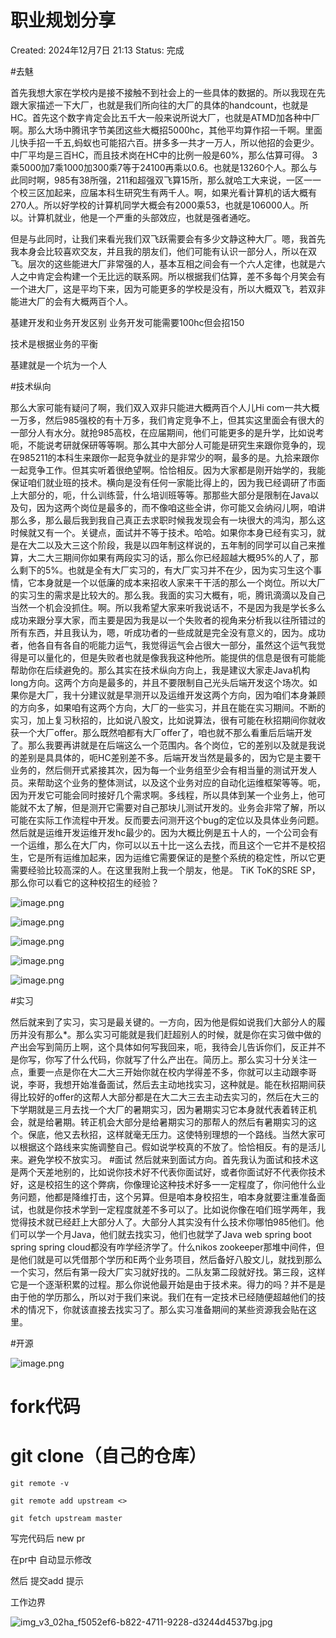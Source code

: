 # 职业规划分享

Created: 2024年12月7日 21:13
Status: 完成

#去魅

首先我想大家在学校内是接不接触不到社会上的一些具体的数据的。所以我现在先跟大家描述一下大厂，也就是我们所向往的大厂的具体的handcount，也就是HC。首先这个数字肯定会比五千大一般来说所说大厂，也就是ATMD加各种中厂啊。那么大场中腾讯字节美团这些大概招5000hc，其他平均算作招一千啊。里面儿快手招一千五,蚂蚁也可能招六百。拼多多一共才一万人，所以他招的会更少。中厂平均是三百HC，而且技术岗在HC中的比例一般是60%，那么估算可得。 3乘5000加7乘1000加300乘7等于24100再乘以0.6。也就是13260个人。那么与此同时啊，985有38所强，211和超强双飞算15所，那么就哈工大来说，一区一一个校三区加起来，应届本科生研究生有两千人。啊，如果光看计算机的话大概有270人。所以好学校的计算机同学大概会有2000乘53，也就是106000人。所以。计算机就业，他是一个严重的头部效应，也就是强者通吃。

但是与此同时，让我们来看光我们双飞跃需要会有多少文静这种大厂。嗯，我首先我本身会比较喜欢交友，并且我的朋友们，他们可能有认识一部分人，所以在双飞。层次的这些能进大厂非常强的人，基本互相之间会有一个六人定律，也就是六人之中肯定会构建一个无比远的联系网。所以根据我们估算，差不多每个月笑会有一个进大厂，这是平均下来，因为可能更多的学校是没有，所以大概双飞，若双非能进大厂的会有大概两百个人。

基建开发和业务开发区别
业务开发可能需要100hc但会招150

技术是根据业务的平衡

基建就是一个坑为一个人

#技术纵向

那么大家可能有疑问了啊，我们双入双非只能进大概两百个人儿Hi com一共大概一万多，然后985强校的有十万多，我们肯定竞争不上，但其实这里面会有很大的一部分人有水分。就抢985高校，在应届期间，他们可能更多的是升学，比如说考呃，不能说考研就保研等等啊。那么其中大部分人可能是研究生来跟你竞争的，现在985211的本科生来跟你一起竞争就业的是非常少的啊，最多的是。九拾来跟你一起竞争工作。但其实听着很绝望啊。恰恰相反。因为大家都是刚开始学的，我能保证咱们就业班的技术。横向是没有任何一家能比得上的，因为我已经调研了市面上大部分的，呃，什么训练营，什么培训班等等。那那些大部分是限制在Java以及句，因为这两个岗位是最多的，而不像咱这些全讲，你可能又会纳闷儿啊，咱讲那么多，那么最后我到我自己真正去求职时候我发现会有一块很大的鸿沟，那么这时候就又有一个。关键点，面试并不等于技术。哈哈。如果你本身已经有实习，就是在大二以及大三这个阶段，我是以四年制这样说的，五年制的同学可以自己来推算，大二大三期间你如果有两段实习的话，那么你已经超越大概95%的人了，那么剩下的5%。也就是全有大厂实习的，有大厂实习并不在少，因为实习生这个事情，它本身就是一个以低廉的成本来招收人家来干干活的那么一个岗位。所以大厂的实习生的需求是比较大的。那么我。我面的实习大概有，呃，腾讯滴滴以及自己当然一个机会没抓住。啊。所以我希望大家来听我说话不，不是因为我是学长多么成功来跟分享大家，而主要是因为我是以一个失败者的视角来分析我以往所错过的所有东西，并且我认为，嗯，听成功者的一些成就是完全没有意义的，因为。成功者，他各自有各自的呃能力运气，我觉得运气会占很大一部分，虽然这个运气我觉得是可以量化的，但是失败者也就是像我我这种他所。能提供的信息是很有可能能帮助你在后续避免的。那么其实在技术纵向方向上，我是建议大家走Java机构long方向。这两个方向是最多的，并且不要限制自己光头后端开发这个场次。如果你是大厂，我十分建议就是早测开以及运维开发这两个方向，因为咱们本身兼顾的方向多，如果咱有这两个方向，大厂的一些实习，并且在能在实习期间。不断的实习，加上复习秋招的，比如说八股文，比如说算法，很有可能在秋招期间你就收获一个大厂offer。那么既然咱都有大厂offer了，咱也就不那么看重后后端开发了。那么我要再讲就是在后端这么一个范围内。各个岗位，它的差别以及就是我说的差别是具具体的，呃HC差别差不多。后端开发当然是最多的，因为它是主要干业务的，然后侧开式紧接其次，因为每一个业务组至少会有相当量的测试开发人员。来帮助这个业务的整体测试，以及这个业务对应的自动化运维框架等等。呃，因为开发它可能会同时接好几个需求啊。多线程，所以具体到某一个业务上，他可能就不太了解，但是测开它需要对自己那块儿测试开发的。业务会非常了解，所以可能在实际工作流程中开发。反而要去问测开这个bug的定位以及具体业务问题。然后就是运维开发运维开发hc最少的。因为大概比例是五十人的，一个公司会有一个运维，那么在大厂内，你可以以五十比一这么去找，而且这个一它并不是校招生，它是所有运维加起来，因为运维它需要保证的是整个系统的稳定性，所以它更需要经验比较高深的人。在这里我附上我一个朋友，他是。 TiK ToK的SRE SP，那么你可以看它的这种校招生的经验？

![image.png](%E8%81%8C%E4%B8%9A%E8%A7%84%E5%88%92%E5%88%86%E4%BA%AB%201554bf1cd99880feae45c91989e9fac7/image.png)

![image.png](%E8%81%8C%E4%B8%9A%E8%A7%84%E5%88%92%E5%88%86%E4%BA%AB%201554bf1cd99880feae45c91989e9fac7/image%201.png)

![image.png](%E8%81%8C%E4%B8%9A%E8%A7%84%E5%88%92%E5%88%86%E4%BA%AB%201554bf1cd99880feae45c91989e9fac7/image%202.png)

![image.png](%E8%81%8C%E4%B8%9A%E8%A7%84%E5%88%92%E5%88%86%E4%BA%AB%201554bf1cd99880feae45c91989e9fac7/image%203.png)

![image.png](%E8%81%8C%E4%B8%9A%E8%A7%84%E5%88%92%E5%88%86%E4%BA%AB%201554bf1cd99880feae45c91989e9fac7/image%204.png)

#实习

然后就来到了实习，实习是最关键的。一方向，因为他是假如说我们大部分人的履历并没有那么*。那么实习可能就是我们赶超别人的时候，就是你在实习做中做的产出会写到简历上啊，这个具体如何写我回来，呃，我待会儿告诉你们，反正并不是你写，你写了什么代码，你就写了什么产出在。简历上。那么实习十分关注一点，重要一点是你在大二大三开始你就在校内学得差不多，你就可以主动跟李哥说，李哥，我想开始准备面试，然后去主动地找实习，这种就是。能在秋招期间获得比较好的offer的这帮人大部分都是在大二大三去主动去实习的，然后在大三的下学期就是三月去找一个大厂的暑期实习，因为暑期实习它本身就代表着转正机会，就是给暑期。转正机会大部分是给暑期实习的那帮人的然后有暑期实习的这个。保底，他又去秋招，这样就毫无压力。这使特别理想的一个路线。当然大家可以根据这个路线来实施调整自己。假如说学校真的不放了。恰恰相反。有的是活儿来。避免学校不放实习。
#面试
然后就来到面试方向。首先我认为面试和技术这是两个天差地别的，比如说你技术好不代表你面试好，或者你面试好不代表你技术好，这是校招生的这个弊病，你像理论这种技术好多一一定程度了，你问他什么业务问题，他都是降维打击，这个另算。但是咱本身校招生，咱本身就要注重准备面试，也就是你技术学到一定程度就差不多可以了。比如说你像在咱们班学两年，我觉得技术就已经赶上大部分人了。大部分人其实没有什么技术你哪怕985他们。他们可以学一个月Java，他们就去找实习，他们也就学了Java web spring boot spring spring cloud都没有咋学经济学了。什么nikos zookeeper那堆中间件，但是他们就是可以凭借那个学历和E两个业务项目，然后备好八股文儿，就找到那么一个实习，然后有第一段大厂实习就好找的。二队友第二段就好找。第三段，这样它是一个逐渐积累的过程。那么你说他最开始是由于技术来。得力的吗？并不是是由于他的学历那么，所以对于我们来说。我们在有一定技术已经随便超越他们的技术的情况下，你就该直接去找实习了。那么实习准备期间的某些资源我会贴在这里。

#开源

![image.png](%E8%81%8C%E4%B8%9A%E8%A7%84%E5%88%92%E5%88%86%E4%BA%AB%201554bf1cd99880feae45c91989e9fac7/image%205.png)

# fork代码

# git clone（自己的仓库）

```
git remote -v

git remote add upstream <>

git fetch upstream master

```

写完代码后   new pr

在pr中   自动显示修改

然后      提交add 提示

工作边界

![img_v3_02ha_f5052ef6-b822-4711-9228-d3244d4537bg.jpg](%E8%81%8C%E4%B8%9A%E8%A7%84%E5%88%92%E5%88%86%E4%BA%AB%201554bf1cd99880feae45c91989e9fac7/img_v3_02ha_f5052ef6-b822-4711-9228-d3244d4537bg.jpg)